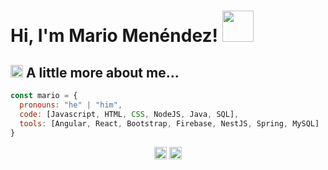 
# Hi, I'm Mario Menéndez! <img src="https://media.giphy.com/media/mGcNjsfWAjY5AEZNw6/giphy.gif" width="50">

## <img src="https://media.giphy.com/media/WFZvB7VIXBgiz3oDXE/giphy.gif" width="20"> A little more about me...  

```javascript
const mario = {
  pronouns: "he" | "him",
  code: [Javascript, HTML, CSS, NodeJS, Java, SQL],
  tools: [Angular, React, Bootstrap, Firebase, NestJS, Spring, MySQL]
}
```

<p align="center">
<a href="https://twitter.com/MarioMH8" target="blank"><img align="center" src="https://cdn.jsdelivr.net/npm/simple-icons@3.0.1/icons/twitter.svg" alt="MarioMH" height="20" width="20" /></a>
<a href="https://www.linkedin.com/in/mhidalgomario" target="blank"><img align="center" src="https://cdn.jsdelivr.net/npm/simple-icons@3.0.1/icons/linkedin.svg" alt="MarioMH" height="20" width="20" /></a>
</p>

